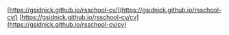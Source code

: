 [https://gsidnick.github.io/rsschool-cv/](https://gsidnick.github.io/rsschool-cv/)
[https://gsidnick.github.io/rsschool-cv/cv](https://gsidnick.github.io/rsschool-cv/cv)
